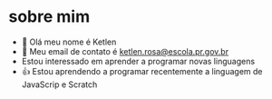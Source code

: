 # sobre mim

- 👋 Olá meu nome é Ketlen
- 📧 Meu email de contato é ketlen.rosa@escola.pr.gov.br
- Estou interessado em aprender a programar novas linguagens
- :+1: Estou aprendendo a programar recentemente a linguagem de JavaScrip e Scratch 

